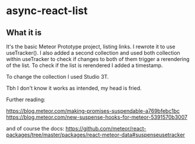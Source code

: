 # async-react-list
## What it is
It's the basic Meteor Prototype project, listing links. I rewrote it to use useTracker().
I also added a second collection and used both collection within useTracker to check if changes to both of them trigger a rerendering of the list. To check if the list is rerendered I added a timestamp.

To change the collection I used Studio 3T.

Tbh I don't know it works as intended, my head is fried.

Further reading:

https://blog.meteor.com/making-promises-suspendable-a769bfebc1bc
https://blog.meteor.com/new-suspense-hooks-for-meteor-5391570b3007

and of course the docs:
https://github.com/meteor/react-packages/tree/master/packages/react-meteor-data#suspenseusetracker
